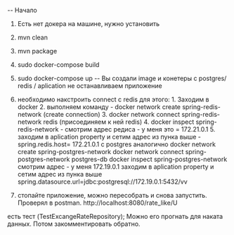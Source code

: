 -- Начало
1) Есть нет докера на машине, нужно установить
2) mvn clean
3) mvn package
4) sudo docker-compose build
5) sudo docker-compose up
-- Вы создали image и конетеры c postgres/  redis / aplication
   не останавливаем приложение
6) необходимо накстроить connect с redis для этого: 
        1. Заходим в docker
        2. выполняем команду - docker network create spring-redis-network (create connection)
        3. docker network connect spring-redis-network redis (присоединяем к ней redis)
        4. docker inspect spring-redis-network  - смотрим адрес редиса - у меня это = 172.21.0.1
        5. заходим в aplication property и сетим адрес из пунка выше  - spring.redis.host= 172.21.0.1
        c postgres аналогично
            docker network create spring-postgres-network
            docker network connect spring-postgres-network postgres-db
            docker inspect spring-postgres-network смотрим адрес - у меня 172.19.0.1
            заходим в aplication property и сетим адрес из пунка выше spring.datasource.url=jdbc:postgresql://172.19.0.1:5432/vv
   
7) стопайте приложение, можно пересобрать  и снова запустить. Проверял в postman.
   http://localhost:8080/rate_like/U
   
есть тест (TestExcangeRateRepository); Можно его прогнать для наката данных. Потом закомментировать обратно.